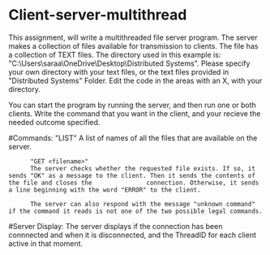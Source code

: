 # Client-server-multithread

This assignment, will write a multithreaded file server program. The server makes a collection of files available for transmission to clients.
The file has a collection of TEXT files. The directory used in this example is:
"C:\\Users\\saraa\\OneDrive\\Desktop\\Distributed Systems". 
Please specify your own directory with your text files, or the text files provided in "Distributed Systems" Folder. Edit the code in the areas with an X, with your directory.

You can start the program by running the server, and then run one or both clients. Write the command that you want in the client, and your recieve the needed outcome specified.

#Commands: 
          "LIST"
          A list of names of all the files that are available on the server.
          
          "GET <filename>"
          The server checks whether the requested file exists. If so, it sends "OK" as a message to the client. Then it sends the contents of the file and closes the               connection. Otherwise, it sends a line beginning with the word "ERROR" to the client.
          
          The server can also respond with the message "unknown command" if the command it reads is not one of the two possible legal commands.
          
#Server Display:
                The server displays if the connection has been connnected and when it is disconnected, and the ThreadID for each client active in that moment.
          
